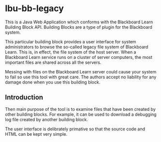# lbu-bb-legacy

This is a Java Web Application which conforms with the Blackboard Learn Building Block API. Building Blocks are a type of plugin for the Blackboard system.

This particular building block provides a user interface for system administrators to browse the so-called legacy file system of Blackboard Learn. This is, in effect, 
the file system of the host server. When a Blackboard Learn service runs on a cluster of server computers, the most important files are shared across all the servers.

Messing with files on the Blackboard Learn server could cause your system to fail so use this tool with great care. The authors accept no liability for any damage
done when you use this building block.

## Introduction
Then main purpose of the tool is to examine files that have been created by other building blocks. For example, it can be used to download a debugging log file created by
another building block.

The user interface is delibrately primative so that the source code and HTML can be kept very simple.
